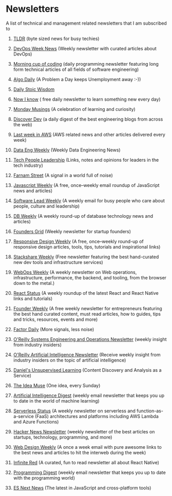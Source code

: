 # Newsletters
A list of technical and management related newsletters that I am subscribed to

1.  [TLDR](https://www.tldrnewsletter.com/) (byte sized news for busy techies)

2.  [DevOps Week News](https://www.getrevue.co/profile/devops-week-news) (Weekly newsletter with curated articles about DevOps)

3.  [Morning cup of coding](https://morningcupofcoding.com/) (daily programming newsletter featuring long form technical articles of all fields of software engineering)

4.  [Algo Daily](https://algodaily.com/) (A Problem a Day keeps Unemployment away :-))

5.  [Daily Stoic Wisdom](https://dailystoic.com/)

6.  [Now I know](https://nowiknow.com/) ( free daily newsletter to learn something new every day)

7.  [Monday Musings](https://davidperell.substack.com/) (A celebration of learning and curiosity)

8.  [Discover Dev](https://www.discoverdev.io/) (a daily digest of the best engineering blogs from across the web)

9.  [Last week in AWS](https://www.lastweekinaws.com/) (AWS related news and other articles delivered every week)

10. [Data Eng Weekly](https://dataengweekly.com/) (Weekly Data Engineering News)

11. [Tech People Leadership](https://techpeopleleadership.com/writing/) (Links, notes and opinions for leaders in the tech industry)

12. [Farnam Street](https://fs.blog/) (A signal in a world full of noise)

13. [Javascript Weekly](https://javascriptweekly.com/) (A free, once–weekly email roundup of JavaScript news and articles)

14. [Software Lead Weekly](http://softwareleadweekly.com/) (A weekly email for busy people who care about people, culture and leadership)

15. [DB Weekly](https://dbweekly.com/) (A weekly round-up of database technology news and articles)

16. [Founders Grid](https://saasicorn.com/founders-grid/) (Weekly newsletter for startup founders)

17. [Responsive Design Weekly](http://responsivedesignweekly.com/) (A free, once–weekly round-up of responsive design articles, tools, tips, tutorials and inspirational links)

18. [Stackshare Weekly](https://stackshare.io/weekly) (Free newsletter featuring the best hand-curated new dev tools and infrastructure services)

19. [WebOps Weekly](https://webopsweekly.com/) (A weekly newsletter on Web operations, infrastructure, performance, the backend, and tooling, from the browser down to the metal.)

20. [React Status](https://react.statuscode.com/) (A weekly roundup of the latest React and React Native links and tutorials)

21. [Founder Weekly](http://www.founderweekly.com/) (A free weekly newsletter for entrepreneurs featuring the best hand curated content, must read articles, how to guides, tips and tricks, resources, events and more)

22. [Factor Daily](https://factordaily.com/) (More signals, less noise)

23. [O'Reilly Systems Engineering and Operations Newsletter](https://www.oreilly.com/webops-perf/newsletter.html) (weekly insight from industry insiders)

24. [O'Reilly Artificial Intelligence Newsletter](https://www.oreilly.com/ai/newsletter.html) (Receive weekly insight from industry insiders on the topic of artificial intelligence)

25. [Daniel's Unsupervised Learning](https://danielmiessler.com/subscribe/) (Content Discovery and Analysis as a Service)

26. [The Idea Muse](https://neilkakkar.com/subscribe/) (One idea, every Sunday)

27. [Artificial Intelligence Digest](https://aidigest.net/) (weekly email newsletter that keeps you up to date in the world of machine learning)

28. [Serverless Status](https://serverless.email/) (A weekly newsletter on serverless and function-as-a-service (FaaS) architectures and platforms including AWS Lambda and Azure Functions)

29. [Hacker News Newsletter](https://hackernewsletter.com/) (weekly newsletter of the best articles on startups, technology, programming, and more)

30. [Web Design Weekly](https://web-design-weekly.com/) (A once a week email with pure awesome links to the best news and articles to hit the interweb during the week)

31. [Infinite Red](http://reactnative.cc/) (A curated, fun to read newsletter all about React Native)

32. [Programming Digest](https://programmingdigest.net/) (weekly email newsletter that keeps you up to date with the programming world)

33. [ES Next News](http://esnextnews.com/) (The latest in JavaScript and cross-platform tools)
